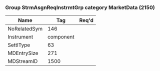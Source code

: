 ### Group StrmAsgnReqInstrmtGrp category MarketData (2150)

| Name         | Tag       | Req'd |
|--------------|-----------|----------|
| NoRelatedSym | 146       |       |
| Instrument   | component |       |
| SettlType    | 63        |       |
| MDEntrySize  | 271       |       |
| MDStreamID   | 1500      |       |

